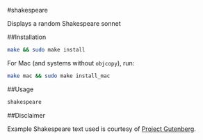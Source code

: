#shakespeare

Displays a random Shakespeare sonnet

##Installation

```bash
make && sudo make install
```

For Mac (and systems without `objcopy`), run:

```bash
make mac && sudo make install_mac
```

##Usage

```bash
shakespeare
```

##Disclaimer

Example Shakespeare text used is courtesy of [Project Gutenberg](http://www.gutenberg.org/).